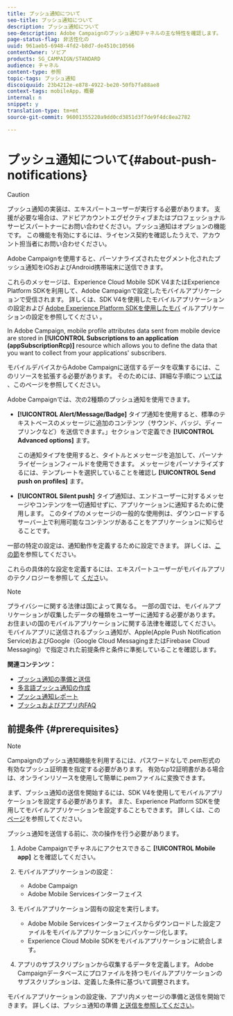 ```yaml
---
title: プッシュ通知について
seo-title: プッシュ通知について
description: プッシュ通知について
seo-description: Adobe Campaignのプッシュ通知チャネルの主な特性を確認します。
page-status-flag: 非活性化の
uuid: 961aeb5-6948-4fd2-b8d7-de4510c10566
contentOwner: ソビア
products: SG_CAMPAIGN/STANDARD
audience: チャネル
content-type: 参照
topic-tags: プッシュ通知
discoiquuid: 23b4212e-e878-4922-be20-50fb7fa88ae8
context-tags: mobileApp，概要
internal: n
snippet: y
translation-type: tm+mt
source-git-commit: 96001355220a9dd0cd3851d3f7de9f4dc8ea2782

---
```



# プッシュ通知について{#about-push-notifications}

>[!CAUTION]
>
>プッシュ通知の実装は、エキスパートユーザーが実行する必要があります。 支援が必要な場合は、アドビアカウントエグゼクティブまたはプロフェッショナルサービスパートナーにお問い合わせください。プッシュ通知はオプションの機能です。 この機能を有効にするには、ライセンス契約を確認したうえで、アカウント担当者にお問い合わせください。

Adobe Campaignを使用すると、パーソナライズされたセグメント化されたプッシュ通知をiOSおよびAndroid携帯端末に送信できます。

これらのメッセージは、Experience Cloud Mobile SDK V4またはExperience Platform SDKを利用して、Adobe Campaignで設定したモバイルアプリケーションで受信されます。 詳しくは、SDK V4を使用したモバイルアプリケーションの設定および [Adobe Experience Platform SDKを使用したモバ](https://helpx.adobe.com/campaign/kb/configuring-app-sdkv4.html) イルアプリケーションの設定を参照してください [](https://helpx.adobe.com/campaign/kb/configuring-app-sdk.html)。

In Adobe Campaign, mobile profile attributes data sent from mobile device are stored in **[!UICONTROL Subscriptions to an application (appSubscriptionRcp)]** resource which allows you to define the data that you want to collect from your applications' subscribers.

モバイルデバイスからAdobe Campaignに送信するデータを収集するには、このリソースを拡張する必要があります。 そのためには、詳細な手順につ [いては](../../developing/using/extending-the-subscriptions-to-an-application-resource.md) 、このページを参照してください。

Adobe Campaignでは、次の2種類のプッシュ通知を使用できます。

* **[!UICONTROL Alert/Message/Badge]** タイプ通知を使用すると、標準のテキストベースのメッセージに追加のコンテンツ（サウンド、バッジ、ディープリンクなど）を送信できます。」セクションで定義でき **[!UICONTROL Advanced options]** ます。

   この通知タイプを使用すると、タイトルとメッセージを追加して、パーソナライゼーションフィールドを使用できます。 メッセージをパーソナライズするには、テンプレートを選択していることを確認し **[!UICONTROL Send push on profiles]** ます。

* **[!UICONTROL Silent push]** タイプ通知は、エンドユーザーに対するメッセージやコンテンツを一切通知せずに、アプリケーションに通知するために使用します。 このタイプのメッセージの一般的な使用例は、ダウンロードするサーバー上で利用可能なコンテンツがあることをアプリケーションに知らせることです。

一部の特定の設定は、通知動作を定義するために設定できます。 詳しくは、[この節](../../channels/using/customizing-a-push-notification.md)を参照してください。

これらの具体的な設定を定義するには、エキスパートユーザーがモバイルアプリのテクノロジーを参照して [くださ](https://helpx.adobe.com/campaign/kb/acs-article-list.html)い。

>[!NOTE]
>
>プライバシーに関する法律は国によって異なる。 一部の国では、モバイルアプリケーションが収集したデータの種類をユーザーに通知する必要があります。 お住まいの国のモバイルアプリケーションに関する法律を確認してください。 モバイルアプリに送信されるプッシュ通知が、Apple(Apple Push Notification Service)およびGoogle（Google Cloud MessagingまたはFirebase Cloud Messaging）で指定された前提条件と条件に準拠していることを確認します。

**関連コンテンツ：**

* [プッシュ通知の準備と送信](../../channels/using/preparing-and-sending-a-push-notification.md)
* [多言語プッシュ通知の作成](../../channels/using/creating-a-multilingual-push-notification.md)
* [プッシュ通知レポート](../../reporting/using/push-notification-report.md)
* [プッシュおよびアプリ内FAQ](https://helpx.adobe.com/campaign/kb/push_inapp_faq.html)

## 前提条件 {#prerequisites}

>[!NOTE]
>Campaignのプッシュ通知機能を利用するには、パスワードなしで.pem形式の有効なプッシュ証明書を指定する必要があります。
有効なp12証明書がある場合は、オンラインリソースを使用して簡単に.pemファイルに変換できます。

まず、プッシュ通知の送信を開始するには、SDK V4を使用してモバイルアプリケーションを設定する必要があります。 また、Experience Platform SDKを使用してモバイルアプリケーションを設定することもできます。 詳しくは、この[ページ](https://helpx.adobe.com/campaign/kb/configuring-app-sdk.html)を参照してください。

プッシュ通知を送信する前に、次の操作を行う必要があります。

1. Adobe Campaignでチャネルにアクセスできるこ **[!UICONTROL Mobile app]** とを確認してください。
1. モバイルアプリケーションの設定：

   * Adobe Campaign
   * Adobe Mobile Servicesインターフェイス

1. モバイルアプリケーション固有の設定を実行します。

   * Adobe Mobile Servicesインターフェイスからダウンロードした設定ファイルをモバイルアプリケーションにパッケージ化します。
   * Experience Cloud Mobile SDKをモバイルアプリケーションに統合します。

1. アプリのサブスクリプションから収集するデータを定義します。 Adobe Campaignデータベースにプロファイルを持つモバイルアプリケーションのサブスクリプションは、定義した条件に基づいて調整されます。

モバイルアプリケーションの設定後、アプリ内メッセージの準備と送信を開始できます。 詳しくは、プッシュ通知の準備 [と送信を参照してください](../../channels/using/preparing-and-sending-a-push-notification.md)。
